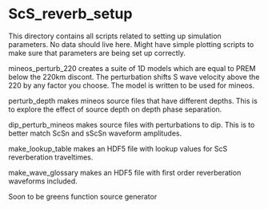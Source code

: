 # ScS_reverb_setup

This directory contains all scripts related to setting up simulation parameters.
No data should live here. Might have simple plotting scripts to make sure that
parameters are being set up correctly.


mineos_perturb_220 creates a suite of 1D models which are equal to PREM below
the 220km discont. The perturbation shifts S wave velocity above the 220 by any 
factor you choose. The model is written to be used for mineos.

perturb_depth makes mineos source files that have different depths. This
is to explore the effect of source depth on depth phase separation.

dip_perturb_mineos makes source files with perturbations to dip. This is to 
better match ScSn and sScSn waveform amplitudes.

make_lookup_table makes an HDF5 file with lookup values for ScS reverberation
traveltimes.

make_wave_glossary makes an HDF5 file with first order reverberation waveforms
included.

Soon to be greens function source generator

